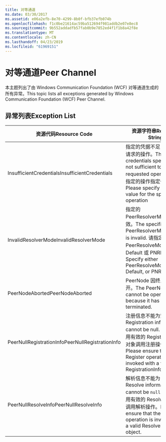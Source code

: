```yaml
---
title: 对等通道
ms.date: 03/30/2017
ms.assetid: e06a2efb-8e70-4299-8b0f-bfb37efb074b
ms.openlocfilehash: f1c0be21614ac59ba512694f981addb2e07e8ec8
ms.sourcegitcommit: 9b552addadfb57fab0b9e7852ed4f1f1b8a42f8e
ms.translationtype: MT
ms.contentlocale: zh-CN
ms.lasthandoff: 04/23/2019
ms.locfileid: "61969151"
---
```

# <a name="peer-channel"></a><span data-ttu-id="c08e6-102">对等通道</span><span class="sxs-lookup"><span data-stu-id="c08e6-102">Peer Channel</span></span>
<span data-ttu-id="c08e6-103">本主题列出了由 Windows Communication Foundation (WCF) 对等通道生成的所有异常。</span><span class="sxs-lookup"><span data-stu-id="c08e6-103">This topic lists all exceptions generated by Windows Communication Foundation (WCF) Peer Channel.</span></span>  
  
## <a name="exception-list"></a><span data-ttu-id="c08e6-104">异常列表</span><span class="sxs-lookup"><span data-stu-id="c08e6-104">Exception List</span></span>  
  
|<span data-ttu-id="c08e6-105">资源代码</span><span class="sxs-lookup"><span data-stu-id="c08e6-105">Resource Code</span></span>|<span data-ttu-id="c08e6-106">资源字符串</span><span class="sxs-lookup"><span data-stu-id="c08e6-106">Resource String</span></span>|  
|-------------------|---------------------|  
|<span data-ttu-id="c08e6-107">InsufficientCredentials</span><span class="sxs-lookup"><span data-stu-id="c08e6-107">InsufficientCredentials</span></span>|<span data-ttu-id="c08e6-108">指定的凭据不足，无法执行请求的操作。</span><span class="sxs-lookup"><span data-stu-id="c08e6-108">The credentials specified are not sufficient to carry the requested operation.</span></span> <span data-ttu-id="c08e6-109">请为指定的操作指定一个有效值</span><span class="sxs-lookup"><span data-stu-id="c08e6-109">Please specify a valid value for the specified operation</span></span>|  
|<span data-ttu-id="c08e6-110">InvalidResolverMode</span><span class="sxs-lookup"><span data-stu-id="c08e6-110">InvalidResolverMode</span></span>|<span data-ttu-id="c08e6-111">指定的 PeerResolverMode 值无效。</span><span class="sxs-lookup"><span data-stu-id="c08e6-111">The specified PeerResolverMode value is invalid.</span></span> <span data-ttu-id="c08e6-112">请指定 PeerResolveMode.Auto、Default 或 PNRP。</span><span class="sxs-lookup"><span data-stu-id="c08e6-112">Specify either PeerResolveMode.Auto, Default, or PNRP.</span></span>|  
|<span data-ttu-id="c08e6-113">PeerNodeAborted</span><span class="sxs-lookup"><span data-stu-id="c08e6-113">PeerNodeAborted</span></span>|<span data-ttu-id="c08e6-114">PeerNode 因终止而无法打开。</span><span class="sxs-lookup"><span data-stu-id="c08e6-114">The PeerNode cannot be opened because it has been terminated.</span></span>|  
|<span data-ttu-id="c08e6-115">PeerNullRegistrationInfo</span><span class="sxs-lookup"><span data-stu-id="c08e6-115">PeerNullRegistrationInfo</span></span>|<span data-ttu-id="c08e6-116">注册信息不能为空。</span><span class="sxs-lookup"><span data-stu-id="c08e6-116">Registration information cannot be null.</span></span> <span data-ttu-id="c08e6-117">请确保使用有效的 RegistrationInfo 对象调用注册操作。</span><span class="sxs-lookup"><span data-stu-id="c08e6-117">Please ensure that the Register operation is invoked with a valid RegistrationInfo object.</span></span>|  
|<span data-ttu-id="c08e6-118">PeerNullResolveInfo</span><span class="sxs-lookup"><span data-stu-id="c08e6-118">PeerNullResolveInfo</span></span>|<span data-ttu-id="c08e6-119">解析信息不能为 `null`。</span><span class="sxs-lookup"><span data-stu-id="c08e6-119">Resolve information cannot be `null`.</span></span> <span data-ttu-id="c08e6-120">请确保使用有效的 ResolveInfo 对象调用解析操作。</span><span class="sxs-lookup"><span data-stu-id="c08e6-120">Please ensure that the Resolve operation is invoked with a valid ResolveInfo object.</span></span>|
